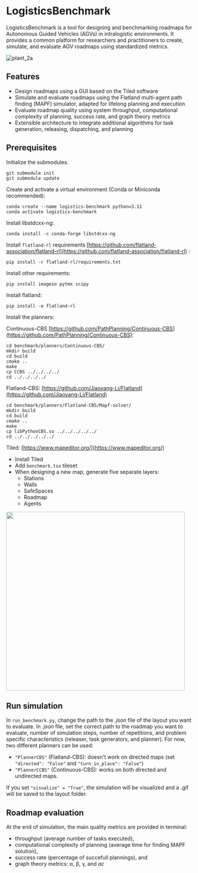 # LogisticsBenchmark

LogisticsBenchmark is a tool for designing and benchmarking roadmaps for Autonomous Guided Vehicles (AGVs) in intralogistic environments. It provides a common platform for researchers and practitioners to create, simulate, and evaluate AGV roadmaps using standardized metrics.

![plant_2a](https://github.com/lampa-research/logistics-benchmark/assets/90378892/94b35531-264d-4ec8-8386-aee54d3679d8)

## Features

- Design roadmaps using a GUI based on the Tiled software
- Simulate and evaluate roadmaps using the Flatland multi-agent path finding (MAPF) simulator, adapted for lifelong planning and execution
- Evaluate roadmap quality using system throughput, computational complexity of planning, success rate, and graph theory metrics
- Extensible architecture to integrate additional algorithms for task generation, releasing, dispatching, and planning


## Prerequisites

Initialize the submodules.

``` text
git submodule init
git submodule update
```

Create and activate a virtual environment (Conda or Miniconda recommended):

```
conda create --name logistics-benchmark python=3.11
conda activate logistics-benchmark
```

Install libstdcxx-ng:

```
conda install -c conda-forge libstdcxx-ng
```

Install `flatland-rl` requirements [https://github.com/flatland-association/flatland-rl](https://github.com/flatland-association/flatland-rl)
:
```
pip install -r flatland-rl/requirements.txt
```

Install other requirements:
```
pip install imageio pytmx scipy
```

Install flatland:
```
pip install -e flatland-rl
```

Install the planners:

Continuous-CBS [https://github.com/PathPlanning/Continuous-CBS](https://github.com/PathPlanning/Continuous-CBS):

```
cd benchmark/planners/Continuous-CBS/
mkdir build
cd build
cmake ..
make
cp CCBS ../../../../
cd ../../../../
```

Flatland-CBS: [https://github.com/Jiaoyang-Li/Flatland](https://github.com/Jiaoyang-Li/Flatland)

```
cd benchmark/planners/Flatland-CBS/Mapf-solver/
mkdir build
cd build
cmake ..
make
cp libPythonCBS.so ../../../../../
cd ../../../../../
```

Tiled: [https://www.mapeditor.org/](https://www.mapeditor.org/)
- Install Tiled
- Add `benchmark.tsx` tileset
- When designing a new map, generate five separate layers:
    - Stations
    - Walls
    - SafeSpaces
    - Roadmap
    - Agents

<img src="https://github.com/lampa-research/logistics-benchmark/assets/90378892/c4b93d44-01ba-4eb6-9fa7-7d17c9d4d7b9" width="480">


## Run simulation

In `run_benchmark.py`, change the path to the *.json* file of the layout you want to evaluate. In *.json* file, set the correct path to the roadmap you want to evaluate, number of simulation steps, number of repetitions, and problem specific characteristics (releaser, task generators, and planner). For now, two different planners can be used:
- `"PlannerCBS"` (Flatland-CBS): doesn't work on directed maps (set `"directed": "False"` and `"turn_in_place": "False"`)
- `"PlannerCCBS"` (Continuous-CBS): works on both directed and undirected maps.

If you set `"visualize" = "True"`, the simulation will be visualized and a .gif will be saved to the layout folder.

## Roadmap evaluation

At the end of simulation, the main quality metrics are provided in terminal:
- throughput (average number of tasks executed),
- computational complexity of planning (average time for finding MAPF solution),
- success rate (percentage of succefull plannings), and
- graph theory metrics: &alpha;, &beta;, &gamma;, and *ac*